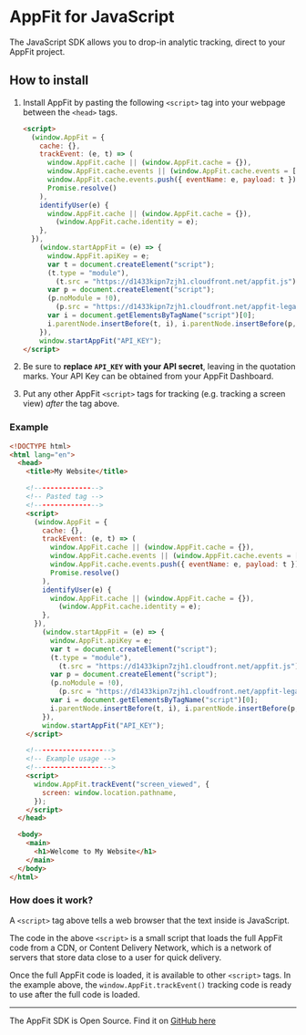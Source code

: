 # AppFit for JavaScript

The JavaScript SDK allows you to drop-in analytic tracking, direct to your AppFit project.

## How to install

1. Install AppFit by pasting the following `<script>` tag into your webpage between the `<head>` tags.

   ```html
   <script>
     (window.AppFit = {
       cache: {},
       trackEvent: (e, t) => (
         window.AppFit.cache || (window.AppFit.cache = {}),
         window.AppFit.cache.events || (window.AppFit.cache.events = []),
         window.AppFit.cache.events.push({ eventName: e, payload: t }),
         Promise.resolve()
       ),
       identifyUser(e) {
         window.AppFit.cache || (window.AppFit.cache = {}),
           (window.AppFit.cache.identity = e);
       },
     }),
       (window.startAppFit = (e) => {
         window.AppFit.apiKey = e;
         var t = document.createElement("script");
         (t.type = "module"),
           (t.src = "https://d1433kipn7zjh1.cloudfront.net/appfit.js");
         var p = document.createElement("script");
         (p.noModule = !0),
           (p.src = "https://d1433kipn7zjh1.cloudfront.net/appfit-legacy.js");
         var i = document.getElementsByTagName("script")[0];
         i.parentNode.insertBefore(t, i), i.parentNode.insertBefore(p, i);
       }),
       window.startAppFit("API_KEY");
   </script>
   ```

2. Be sure to **replace `API_KEY` with your API secret**, leaving in the quotation marks. Your API Key can be obtained from your AppFit Dashboard.

3. Put any other AppFit `<script>` tags for tracking (e.g. tracking a screen view) _after_ the tag above.

### Example

```html
<!DOCTYPE html>
<html lang="en">
  <head>
    <title>My Website</title>

    <!---------------->
    <!-- Pasted tag -->
    <!---------------->
    <script>
      (window.AppFit = {
        cache: {},
        trackEvent: (e, t) => (
          window.AppFit.cache || (window.AppFit.cache = {}),
          window.AppFit.cache.events || (window.AppFit.cache.events = []),
          window.AppFit.cache.events.push({ eventName: e, payload: t }),
          Promise.resolve()
        ),
        identifyUser(e) {
          window.AppFit.cache || (window.AppFit.cache = {}),
            (window.AppFit.cache.identity = e);
        },
      }),
        (window.startAppFit = (e) => {
          window.AppFit.apiKey = e;
          var t = document.createElement("script");
          (t.type = "module"),
            (t.src = "https://d1433kipn7zjh1.cloudfront.net/appfit.js");
          var p = document.createElement("script");
          (p.noModule = !0),
            (p.src = "https://d1433kipn7zjh1.cloudfront.net/appfit-legacy.js");
          var i = document.getElementsByTagName("script")[0];
          i.parentNode.insertBefore(t, i), i.parentNode.insertBefore(p, i);
        }),
        window.startAppFit("API_KEY");
    </script>

    <!------------------->
    <!-- Example usage -->
    <!------------------->
    <script>
      window.AppFit.trackEvent("screen_viewed", {
        screen: window.location.pathname,
      });
    </script>
  </head>

  <body>
    <main>
      <h1>Welcome to My Website</h1>
    </main>
  </body>
</html>
```

### How does it work?

A `<script>` tag above tells a web browser that the text inside is JavaScript.

The code in the above `<script>` is a small script that loads the full AppFit code from a CDN, or Content Delivery Network, which is a network of servers that store data close to a user for quick delivery.

Once the full AppFit code is loaded, it is available to other `<script>` tags. In the example above, the `window.AppFit.trackEvent()` tracking code is ready to use after the full code is loaded.

---

The AppFit SDK is Open Source. Find it on [GitHub here](https://github.com/uptech/appfit-javascript-sdk)
